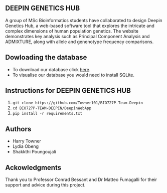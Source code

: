 **DEEPIN GENETICS HUB**
----
A group of MSc Bioinformatics students have collaborated to design Deepin Genetics Hub, a web-based software tool that explores the intricate and complex dimensions of human population genetics. The website demonstrates key analysis such as Principal Component Analysis and ADMIXTURE, along with allele and genenotype frequency comparisons.

**Dowloading the database**
----
- To download our database click [here](https://qmulprod-my.sharepoint.com/personal/bt19341_qmul_ac_uk/_layouts/15/onedrive.aspx?id=%2Fpersonal%2Fbt19341%5Fqmul%5Fac%5Fuk%2FDocuments%2FDEEPIN%2Fapp%5Fdatabase%2Edb&parent=%2Fpersonal%2Fbt19341%5Fqmul%5Fac%5Fuk%2FDocuments%2FDEEPIN).
- To visualise our database you would need to install SQLite.

**Instructions for DEEPIN GENETICS HUB**
----
1. ``git clone https://github.com/Towner101/BIO727P-Team-Deepin``
2. ``cd BIO727P-TEAM-DEEPIN/DeepinWebApp``
3. ``pip install -r requirements.txt``
   
**Authors**
----
- Harry Towner
- Lydia Obeng
- Shakkthi Poungoujali

**Ackowledgments**
----
Thank you to Professor Conrad Bessant and Dr Matteo Fumagalli for their support and advice during this project. 
